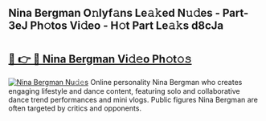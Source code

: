 ## Nina Bergman O𝚗lyf𝚊ns Le𝚊𝚔ed N𝚞𝚍es - Part-3eJ Ph𝚘tos Vi𝚍eo - H𝚘t Part Le𝚊𝚔s d8cJa

# <h2><a href="http://hf455uu.feru.top/?c=Nina+Bergman">🔗 👉 🔴 Nina Bergman Vi𝚍𝚎o Ph𝚘t𝚘𝚜</a></h2>

[![Nina Bergman Nu𝚍𝚎s](https://i.imgur.com/0TWrTi3.gif)](http://hf455uu.feru.top/?c=Nina+Bergman)
Online personality Nina Bergman who creates engaging lifestyle and dance content, featuring solo and collaborative dance trend performances and mini vlogs. Public figures Nina Bergman are often targeted by critics and opponents. 
